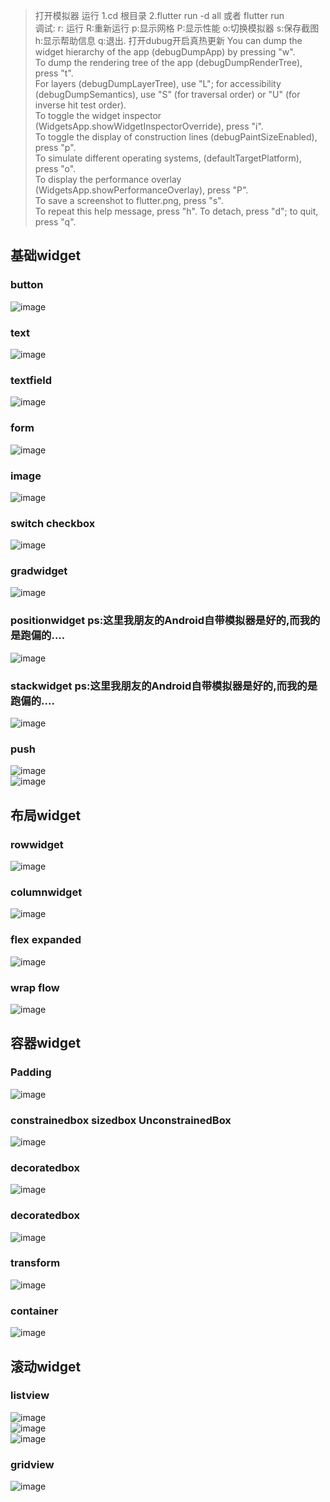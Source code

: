 >  打开模拟器  运行  1.cd 根目录  2.flutter run -d all 或者 flutter run <br/>
> 调试: r: 运行 R:重新运行 p:显示网格 P:显示性能 o:切换模拟器 s:保存截图  h:显示帮助信息 q:退出.  打开dubug开启真热更新 You can dump the widget hierarchy of the app (debugDumpApp) by pressing "w". <br/>
> To dump the rendering tree of the app (debugDumpRenderTree), press "t". <br/>
> For layers (debugDumpLayerTree), use "L"; for accessibility  <br/>
> (debugDumpSemantics), use "S" (for traversal order) or "U" (for inverse hit test order).  <br/>
> To toggle the widget inspector (WidgetsApp.showWidgetInspectorOverride), press "i".  <br/>
> To toggle the display of construction lines (debugPaintSizeEnabled), press "p".  <br/>
> To simulate different operating systems, (defaultTargetPlatform), press "o".  <br/>
> To display the performance overlay (WidgetsApp.showPerformanceOverlay), press "P".  <br/>
> To save a screenshot to flutter.png, press "s".  <br/>
> To repeat this help message, press "h". To detach, press "d"; to quit, press "q".  <br/>

## 基础widget
### button 
![image](https://github.com/pheromone/Flutter_learn_demo/blob/master/%E5%9F%BA%E7%A1%80Widget/button_demo/%20result.png) <br/>
### text
![image](https://github.com/pheromone/Flutter_learn_demo/blob/master/%E5%9F%BA%E7%A1%80Widget/text_demo/%20result.png) <br/>
### textfield
![image](https://github.com/pheromone/Flutter_learn_demo/blob/master/%E5%9F%BA%E7%A1%80Widget/textfield_demo/%20result.png) <br/>
### form
![image](https://github.com/pheromone/Flutter_learn_demo/blob/master/%E5%9F%BA%E7%A1%80Widget/form_demo/%20result.png) <br/>
### image
![image](https://github.com/pheromone/Flutter_learn_demo/blob/master/%E5%9F%BA%E7%A1%80Widget/image_demo/%20result.png) <br/>
### switch checkbox
![image](https://github.com/pheromone/Flutter_learn_demo/blob/master/%E5%9F%BA%E7%A1%80Widget/switch_checkbox_demo/%20result.png) <br/>
### gradwidget
![image](https://github.com/pheromone/Flutter_learn_demo/blob/master/%E5%9F%BA%E7%A1%80Widget/gradwidget_demo/%20result.png) <br/>
### positionwidget  ps:这里我朋友的Android自带模拟器是好的,而我的是跑偏的....
![image](https://github.com/pheromone/Flutter_learn_demo/blob/master/%E5%9F%BA%E7%A1%80Widget/positionwidget/%20result.png) <br/>
### stackwidget   ps:这里我朋友的Android自带模拟器是好的,而我的是跑偏的....
![image](https://github.com/pheromone/Flutter_learn_demo/blob/master/%E5%9F%BA%E7%A1%80Widget/stackwidget/%20result.png) <br/>
### push
![image](https://github.com/pheromone/Flutter_learn_demo/blob/master/%E5%9F%BA%E7%A1%80Widget/push_demo/%20result.png) <br/>
![image](https://github.com/pheromone/Flutter_learn_demo/blob/master/%E5%9F%BA%E7%A1%80Widget/push_param_demo/%20result.png) <br/>

## 布局widget
### rowwidget
![image](https://github.com/pheromone/Flutter_learn_demo/blob/master/%E5%B8%83%E5%B1%80Widget/rowwidget_demo/%20result.png) <br/>
### columnwidget
![image](https://github.com/pheromone/Flutter_learn_demo/blob/master/%E5%B8%83%E5%B1%80Widget/columnwidget_demo/%20result.png) <br/>
### flex expanded
![image](https://github.com/pheromone/Flutter_learn_demo/blob/master/%E5%B8%83%E5%B1%80Widget/flex_expanded_demo/%20result.png) <br/>
### wrap flow
![image](https://github.com/pheromone/Flutter_learn_demo/blob/master/%E5%B8%83%E5%B1%80Widget/wrap_flow/%20result.png) <br/>

## 容器widget
### Padding
![image](https://github.com/pheromone/Flutter_learn_demo/blob/master/%E5%AE%B9%E5%99%A8%E7%B1%BBWidget/padding_demo/result.png) <br/>
### constrainedbox sizedbox UnconstrainedBox
![image](https://github.com/pheromone/Flutter_learn_demo/blob/master/%E5%AE%B9%E5%99%A8%E7%B1%BBWidget/constrainedbox_sizedbox_demo/result.png) <br/>
### decoratedbox
![image](https://github.com/pheromone/Flutter_learn_demo/blob/master/%E5%AE%B9%E5%99%A8%E7%B1%BBWidget/decoratedbox_demo/result.png) <br/>
### decoratedbox
![image](https://github.com/pheromone/Flutter_learn_demo/blob/master/%E5%AE%B9%E5%99%A8%E7%B1%BBWidget/decoratedbox_demo/result.png) <br/>
### transform
![image](https://github.com/pheromone/Flutter_learn_demo/blob/master/%E5%AE%B9%E5%99%A8%E7%B1%BBWidget/transform_demo/result.png) <br/>
### container
![image](https://github.com/pheromone/Flutter_learn_demo/blob/master/%E5%AE%B9%E5%99%A8%E7%B1%BBWidget/container/%20result.png) <br/>

## 滚动widget
### listview
![image](https://github.com/pheromone/Flutter_learn_demo/blob/master/%E6%BB%9A%E5%8A%A8%E7%B1%BBWidget/listview_demo/%20result.png) <br/>
![image](https://github.com/pheromone/Flutter_learn_demo/blob/master/%E6%BB%9A%E5%8A%A8%E7%B1%BBWidget/listview_demo2/%20result.png) <br/>
![image](https://github.com/pheromone/Flutter_learn_demo/blob/master/%E6%BB%9A%E5%8A%A8%E7%B1%BBWidget/listview_demo3/%20result.png) <br/>
### gridview
![image](https://github.com/pheromone/Flutter_learn_demo/blob/master/%E6%BB%9A%E5%8A%A8%E7%B1%BBWidget/gridview_demo/%20result.png) <br/>
